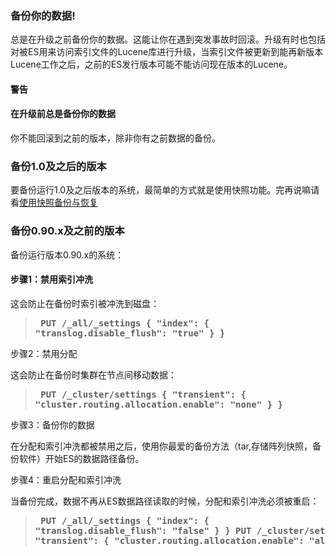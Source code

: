 ### 备份你的数据!

总是在升级之前备份你的数据。这能让你在遇到突发事故时回滚。升级有时也包括对被ES用来访问索引文件的Lucene库进行升级，当索引文件被更新到能再新版本Lucene工作之后，之前的ES发行版本可能不能访问现在版本的Lucene。

#### 警告

#### 在升级前总是备份你的数据

你不能回滚到之前的版本，除非你有之前数据的备份。

### 备份1.0及之后的版本

要备份运行1.0及之后版本的系统，最简单的方式就是使用快照功能。完再说嘛请看[使用快照备份与恢复](https://www.elastic.co/guide/en/elasticsearch/reference/current/modules-snapshots.html)

### 备份0.90.x及之前的版本

备份运行版本0.90.x的系统：

#### 步骤1：禁用索引冲洗

这会防止在备份时索引被冲洗到磁盘：

> **<pre>
PUT /_all/_settings
{
    "index": {
      "translog.disable_flush": "true"
    }
}
> </pre>**

步骤2：禁用分配

这会防止在备份时集群在节点间移动数据：

> **<pre>
PUT /_cluster/settings
{
    "transient": {
      "cluster.routing.allocation.enable": "none"
  }
}
> </pre>**

步骤3：备份你的数据

在分配和索引冲洗都被禁用之后，使用你最爱的备份方法（tar,存储阵列快照，备份软件）开始ES的数据路径备份。

步骤4：重启分配和索引冲洗

当备份完成，数据不再从ES数据路径读取的时候，分配和索引冲洗必须被重启：

> **<pre>
PUT /_all/_settings
{
    "index": {
      "translog.disable_flush": "false"
    }
}
PUT /_cluster/settings
{
    "transient": {
      "cluster.routing.allocation.enable": "all"
    }
}
> </pre>**






